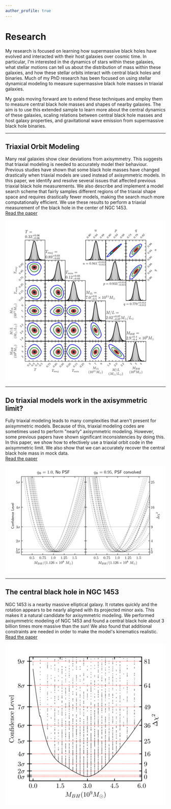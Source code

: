 ```yaml
---
author_profile: true
---
```


# Research

My research is focused on learning how supermassive black holes have evolved and interacted with their host galaxies over cosmic time. In particular, I'm interested in the dynamics of stars within these galaxies, what stellar motions can tell us about the distribution of mass within these galaxies, and how these stellar orbits interact with central black holes and binaries. Much of my PhD research has been focused on using stellar dynamical modeling to measure supermassive black hole masses in triaxial galaxies.

My goals moving forward are to extend these techniques and employ them to measure central black hole masses and shapes of nearby galaxies. The aim is to use this extended sample to learn more about the central dynamics of these galaxies, scaling relations between central black hole masses and host galaxy properties, and gravitational wave emission from supermassive black hole binaries.

***

## Triaxial Orbit Modeling

Many real galaxies show clear deviations from axisymmetry. This suggests that triaxial modeling is needed to accurately model their behaviour. Previous studies have shown that some black hole masses have changed drastically when triaxial models are used instead of axisymmetric models. In this paper, we identify and resolve several issues that affected previous triaxial black hole measurements. We also describe and implement a model search scheme that fairly samples different regions of the triaxial shape space and requires drastically fewer models, making the search much more computationally efficient. We use these results to perform a triaxial measurement of the black hole in the center of NGC 1453.  
[Read the paper](https://ui.adsabs.harvard.edu/abs/2021arXiv211106904Q/abstract)

[![6 dimensional parameter recovery for NGC 1453](assets/images/6d_cornerplot.png)](https://ui.adsabs.harvard.edu/abs/2021arXiv211106904Q/abstract)

***

## Do triaxial models work in the axisymmetric limit?

Fully triaxial modeling leads to many complexities that aren't present for axisymmetric models. Because of this, triaxial modeling codes are sometimes used to perform "nearly" axisymmetric modeling. However, some previous papers have shown significant inconsistencies by doing this. In this paper, we show how to efectively use a triaxial orbit code in the axisymmetric limit. We also show that we can accurately recover the central black hole mass in mock data.  
[Read the paper](https://ui.adsabs.harvard.edu/abs/2021ApJS..254...25Q/abstract)

[![Black hole mass recovery in mock galaxies](assets/images/mock_realizations.png)](
https://ui.adsabs.harvard.edu/abs/2021ApJS..254...25Q/abstract)

***

## The central black hole in NGC 1453

NGC 1453 is a nearby massive elliptical galaxy. It rotates quickly and the rotation appears to be nearly aligned with its projected minor axis. This makes it a natural candidate for axisymmetric modeling. We performed axisymmetric modeling of NGC 1453 and found a central black hole about 3 billion times more massive than the sun! We also found that additional constraints are needed in order to make the model's kinematics realistic.
[Read the paper](https://ui.adsabs.harvard.edu/abs/2020ApJ...891....4L/abstract)

[![Best fit black hole mass in NGC 1453](assets/images/NGC1453_axisymmetric.png)](https://ui.adsabs.harvard.edu/abs/2020ApJ...891....4L/abstract)